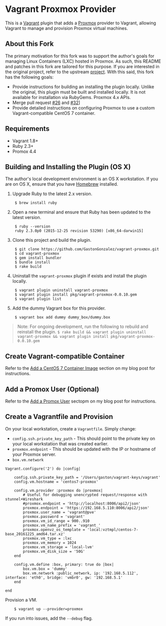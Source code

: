 # Vagrant Proxmox Provider

This is a [Vagrant](http://www.vagrantup.com) plugin that adds a [Proxmox](http://proxmox.com/) provider to Vagrant, 
allowing Vagrant to manage and provision Proxmox virtual machines.


## About this Fork

The primary motivation for this fork was to support the author's goals for managing Linux Containers (LXC)  hosted in
Proxmox. As such, this README and patches in this fork are tailored for this purpose. If you are interested in the 
original project, refer to the upstream [project](https://github.com/telcat/vagrant-proxmox). With this said, this fork
has the following goals:

* Provide instructions for building an installing the plugin locally. Unlike the original, this plugin must be built and
  installed locally. It is not available for installation via RubyGems.
  Proxmox 4.x APIs.
* Merge pull request [#26](https://github.com/telcat/vagrant-proxmox/pull/26) and [#32](https://github.com/telcat/vagrant-proxmox/pull/32)]
* Provide detailed instructions on configuring Proxmox to use a custom Vagrant-compatible CentOS 7 container.

## Requirements

* Vagrant 1.8+
* Ruby 2.3+
* Promox 4.4 

## Building and Installing the Plugin (OS X)

The author's local development environment is an OS X workstation. If you are on OS X, ensure that you have 
[Homebrew](http://brew.sh/) installed.

1. Upgrade Ruby to the latest 2.x version.

        $ brew install ruby

2. Open a new terminal and ensure that Ruby has been updated to the latest version.

        $ ruby --version
        ruby 2.3.0p0 (2015-12-25 revision 53290) [x86_64-darwin15]

3. Clone this project and build the plugin.

        $ git clone https://github.com/GastonGonzalez/vagrant-proxmox.git
        $ cd vagrant-proxmox
        $ gem install bundler
        $ bundle install
        $ rake build

4. Uninstall the `vagrant-proxmox` plugin if exists and install the plugin locally.

        $ vagrant plugin uninstall vagrant-proxmox
        $ vagrant plugin install pkg/vagrant-proxmox-0.0.10.gem
        $ vagrant plugin list

5. Add the dummy Vagrant box for this provider.
   
        $ vagrant box add dummy dummy_box/dummy.box

> Note: For ongoing development, run the following to rebuild and reinstall the plugin.
  `$ rake build && vagrant plugin uninstall vagrant-proxmox && vagrant plugin install pkg/vagrant-proxmox-0.0.10.gem`
        

## Create Vagrant-compatible Container

Refer to the [Add a CentOS 7 Container Image](https://www.gastongonzalez.com/tech-blog/2016/12/24/building-a-developer-virtualization-lab-part-2) section on my blog
post for instructions.


## Add a Promox User (Optional)

Refer to the [Add a Promox User](https://www.gastongonzalez.com/tech-blog/2016/12/24/building-a-developer-virtualization-lab-part-2) sectopm on my blog
post for instructions.

 
## Create a Vagrantfile and Provision

On your local workstation, create a `Vagrantfile`. Simply change:

   * `config.ssh.private_key_path` - This should point to the private key on your local workstation that was created earlier.  
   * `proxmox.endpoint` - This should be updated with the IP or hostname of your Proxmox server.
   * `box.vm.network`

```
Vagrant.configure('2') do |config|

    config.ssh.private_key_path = '/Users/gaston/vagrant-keys/vagrant'
    config.vm.hostname = 'centos7-proxmox'

    config.vm.provider :proxmox do |proxmox|
        # Useful for debugging unencrypted request/response with stunnel+Wireshark
        #proxmox.endpoint = 'http://localhost:8006/api2/json'
        proxmox.endpoint = 'https://192.168.5.110:8006/api2/json'
        proxmox.user_name = 'vagrant@pve'
        proxmox.password = 'vagrant'
        proxmox.vm_id_range = 900..910
        proxmox.vm_name_prefix = 'vagrant_'
        proxmox.openvz_os_template = 'local:vztmpl/centos-7-base_20161225_amd64.tar.xz'
        proxmox.vm_type = :lxc
        proxmox.vm_memory = 1024
        proxmox.vm_storage = 'local-lvm'
        proxmox.vm_disk_size = '50G'
    end

    config.vm.define :box, primary: true do |box|
        box.vm.box = 'dummy'
        box.vm.network :public_network, ip: '192.168.5.112', interface: 'eth0', bridge: 'vmbr0', gw: '192.168.5.1'
    end

end

```

Provision a VM.

        $ vagrant up --provider=proxmox 

If you run into issues, add the `--debug` flag.
